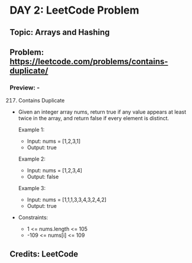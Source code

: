 # DAY 2: LeetCode Problem
## Topic: Arrays and Hashing
## Problem: https://leetcode.com/problems/contains-duplicate/
### Preview: -
217. Contains Duplicate
- Given an integer array nums, return true if any value appears at least twice in the array, and return false if every element is distinct.

  Example 1:
  - Input: nums = [1,2,3,1]
  - Output: true

  Example 2:
  - Input: nums = [1,2,3,4]
  - Output: false
  
  Example 3:
  - Input: nums = [1,1,1,3,3,4,3,2,4,2]
  - Output: true
 
- Constraints:
  - 1 <= nums.length <= 105
  - -109 <= nums[i] <= 109

## Credits: LeetCode
